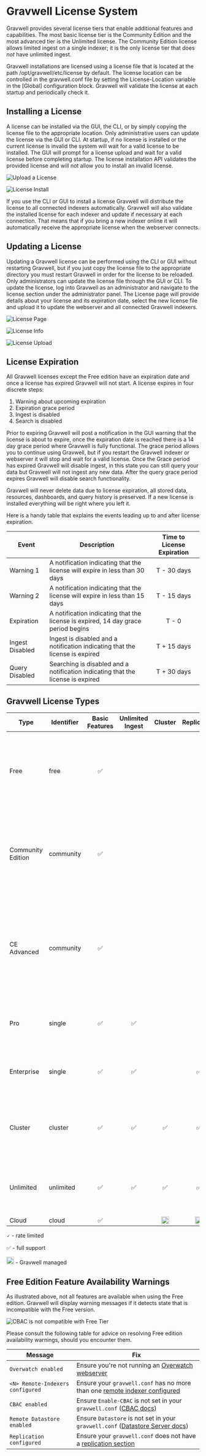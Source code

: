 # Gravwell License System

Gravwell provides several license tiers that enable additional features and capabilities.  The most basic license tier is the Community Edition and the most advanced tier is the Unlimited license.  The Community Edition license allows limited ingest on a single indexer; it is the only license tier that does *not* have unlimited ingest.

Gravwell installations are licensed using a license file that is located at the path /opt/gravwell/etc/license by default.  The license location can be controlled in the gravwell.conf file by setting the License-Location variable in the [Global] configuration block.  Gravwell will validate the license at each startup and periodically check it.

## Installing a License

A license can be installed via the GUI, the CLI, or by simply copying the license file to the appropriate location.  Only administrative users can update the license via the GUI or CLI.  At startup, if no license is installed or the current license is invalid the system will wait for a valid license to be installed.  The GUI will prompt for a license upload and wait for a valid license before completing startup.  The license installation API validates the provided license and will not allow you to install an invalid license.

![Upload a License](upload.png)

![License Install](install.png)

If you use the CLI or GUI to install a license Gravwell will distribute the license to all connected indexers automatically.  Gravwell will also validate the installed license for each indexer and update if necessary at each connection.  That means that if you bring a new indexer online it will automatically receive the appropriate license when the webserver connects.

## Updating a License

Updating a Gravwell license can be performed using the CLI or GUI without restarting Gravwell, but if you just copy the license file to the appropriate directory you must restart Gravwell in order for the license to be reloaded.  Only administrators can update the license file through the GUI or CLI.  To update the license, log into Gravwell as an administrator and navigate to the license section under the administrator panel.  The License page will provide details about your license and its expiration date, select the new license file and upload it to update the webserver and all connected Gravwell indexers.

![License Page](navpanel.png)

![License Info](licinfo.png)

![License Upload](licupload.png)

## License Expiration

All Gravwell licenses except the Free edition have an expiration date and once a license has expired Gravwell will not start.  A license expires in four discrete steps:

1. Warning about upcoming expiration
2. Expiration grace period
3. Ingest is disabled
4. Search is disabled

Prior to expiring Gravwell will post a notification in the GUI warning that the license is about to expire, once the expiration date is reached there is a 14 day grace period where Gravwell is fully functional.  The grace period allows you to continue using Gravwell, but if you restart the Gravwell indexer or webserver it will stop and wait for a valid license.  Once the Grace period has expired Gravwell will disable ingest, in this state you can still query your data but Gravwell will not ingest any new data.  After the query grace period expires Gravwell will disable search functionality.

Gravwell will never delete data due to license expiration, all stored data, resources, dashboards, and query history is preserved.  If a new license is installed everything will be right where you left it.

Here is a handy table that explains the events leading up to and after license expiration.

| Event | Description | Time to License Expiration |
|-------|-------------|:--------------------------:|
| Warning 1 | A notification indicating that the license will expire in less than 30 days | T - 30 days |
| Warning 2 | A notification indicating that the license will expire in less than 15 days | T - 15 days |
| Expiration | A notification indicating that the license is expired, 14 day grace period begins | T - 0 |
| Ingest Disabled | Ingest is disabled and a notification indicating that the license is expired | T + 15 days |
| Query Disabled | Searching is disabled and a notification indicating that the license is expired | T + 30 days |

## Gravwell License Types

| Type                | Identifier  | Basic Features | Unlimited Ingest | Cluster | Replication | CBAC | HA Webservers | SSO | Notes                                               |
|---------------------|-------------|:--------------:|:----------------:|:-------:|:-----------:|:----:|:-------------:|:---:|:----------------------------------------------------|
| Free                | free        | ✅             |                  |         |             |      |               |     | Free with 2GB/day ingest, no sign-up required, non-commercial use only, never expires. |
| Community Edition   | community   | ✅             |                  |         |             |      |               |     | Free signup with 13.9 GB/day ingest, authorized for commercial use, [free licenses with instant delivery](https://www.gravwell.io/community-edition). |
| CE Advanced         | community   | ✅             |                  |         |             |      |               |     | Free signup with 50 GB/day ingest, authorized for commercial use, [free license](https://www.gravwell.io/community-edition-advanced) after validation.  Business email required. |
| Pro                 | single      | ✅             |   ✅             |         |             |      |               |     | Single indexer, unlimited ingest, limited features. |
| Enterprise          | single      | ✅             |   ✅             |         |  ✅         | ✅   |               | ✅  | Single indexer, full feature set, offline replication supported. |
| Cluster             | cluster     | ✅             |   ✅             |  ✅     |  ✅         | ✅   |    ✅         | ✅  | Cluster deployment with online replication, distributed webservers, and full feature set. | 
| Unlimited           | unlimited   | ✅             |   ✅             |  ✅     |  ✅         | ✅   |    ✅         | ✅  | Cluster deployment no limit on indexer count; the *go nuts* license tier. |
| Cloud               | cloud       | ✅             |                  | <img src="/_static/favicon.ico" alt="gravwell managed" width="20"/> | <img src="/_static/favicon.ico" alt="gravwell managed" width="20"/>  | ✅   | <img src="/_static/favicon.ico" alt="gravwell managed" width="20"/>  | ✅  | ✅  | Gravwell managed cloud deployment, opaque infrastructure with contract defined ingest. |


🗸 - rate limited

✅ - full support

<img src="/_static/favicon.ico" alt="gravwell managed" width="20"/> - Gravwell managed

## Free Edition Feature Availability Warnings

As illustrated above, not all features are available when using the Free edition. Gravwell will display warning messages if it detects state that is incompatible with the Free version.

![CBAC is not compatible with Free Tier](free-tier-error.png)

Please consult the following table for advice on resolving Free edition availability warnings, should you encounter them.

| Message                          | Fix                                                                                                 |
| -------------------------------- | --------------------------------------------------------------------------------------------------- |
| `Overwatch enabled`              | Ensure you're not running an [Overwatch webserver](#gravwell-overwatch)                             |
| `<N> Remote-Indexers configured` | Ensure your `gravwell.conf` has no more than one [remote indexer configured](remote-indexers-conig) |
| `CBAC enabled`                   | Ensure `Enable-CBAC` is not set in your `gravwell.conf` ([CBAC docs](#enabling-cbac))               |
| `Remote Datastore enabled`       | Ensure `Datastore` is not set in your `gravwell.conf` ([Datastore Server docs](#datastore_server))  |
| `Replication configured`         | Ensure your `gravwell.conf` does not have a [replication section](#data-replication)                |
